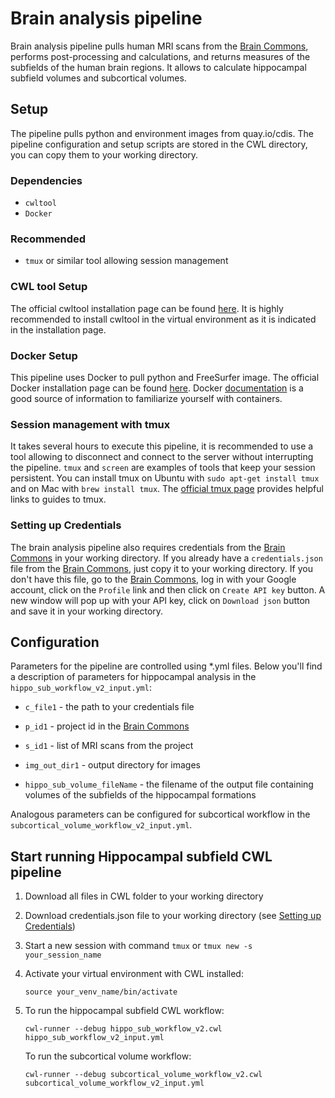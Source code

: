 Brain analysis pipeline
===

Brain analysis pipeline pulls human MRI scans from the [Brain
Commons](https://data.braincommons.org/), performs post-processing and
calculations, and returns measures of the subfields of the human brain regions.
It allows to calculate hippocampal subfield volumes and subcortical volumes.

## Setup

The pipeline pulls python and environment images from quay.io/cdis. The
pipeline configuration and setup scripts are stored in the CWL directory, you
can copy them to your working directory.

### Dependencies

 - `cwltool`
 - `Docker`

### Recommended

 - `tmux` or similar tool allowing session management

### CWL tool Setup

The official cwltool installation page can be found
[here](https://github.com/common-workflow-language/cwltool/blob/master/README.rst).
It is highly recommended to install cwltool in the virtual environment as it is
indicated in the installation page.

### Docker Setup

This pipeline uses Docker to pull python and FreeSurfer image. The official
Docker installation page can be found
[here](https://docs.docker.com/install/#supported-platforms). Docker
[documentation](https://docs.docker.com/) is a good source of information to
familiarize yourself with containers.

### Session management with tmux

It takes several hours to execute this pipeline, it is recommended to use a
tool allowing to disconnect and connect to the server without interrupting the
pipeline. `tmux` and `screen` are examples of tools that keep your session
persistent. You can install tmux on Ubuntu with `sudo apt-get install tmux` and
on Mac with `brew install tmux`. The [official tmux
page](https://github.com/tmux/tmux/wiki) provides helpful links to guides to
tmux.

### Setting up Credentials

The brain analysis pipeline also requires credentials from the [Brain
Commons](https://data.braincommons.org/) in your working directory.  If you
already have a `credentials.json` file from the [Brain
Commons](https://data.braincommons.org/), just copy it to your working
directory. If you don't have this file, go to the [Brain
Commons](https://data.braincommons.org/), log in with your Google account,
click on the `Profile` link and then click on `Create API key` button. A new
window will pop up with your API key, click on `Download json` button and save
it in your working directory.

## Configuration

Parameters for the pipeline are controlled using *.yml files. Below you'll find
a description of parameters for hippocampal analysis in the
`hippo_sub_workflow_v2_input.yml`:

  - `c_file1` - the path to your credentials file

  - `p_id1` - project id in the [Brain Commons](https://data.braincommons.org/)

  - `s_id1` - list of MRI scans from the project

  - `img_out_dir1` - output directory for images

  - `hippo_sub_volume_fileName` - the filename of the output file containing
   volumes of the subfields of the hippocampal formations

Analogous parameters can be configured for subcortical workflow in the
`subcortical_volume_workflow_v2_input.yml`.

## Start running Hippocampal subfield CWL pipeline

1. Download all files in CWL folder to your working directory

2. Download credentials.json file to your working directory (see [Setting up
Credentials](#Setting-up-Credentials))

3. Start a new session with command `tmux` or `tmux new -s
  your_session_name`

4. Activate your virtual environment with CWL installed:
    ```
    source your_venv_name/bin/activate
    ```

5. To run the hippocampal subfield CWL workflow:
    ```
    cwl-runner --debug hippo_sub_workflow_v2.cwl hippo_sub_workflow_v2_input.yml
    ```

   To run the subcortical volume workflow:
    ```
    cwl-runner --debug subcortical_volume_workflow_v2.cwl subcortical_volume_workflow_v2_input.yml
    ```

